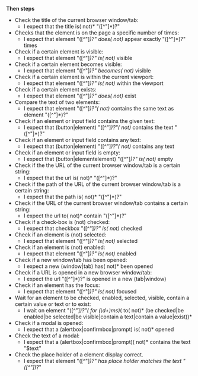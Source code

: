 **Then steps**
- Check the title of the current browser window/tab:
  - I expect that the title is( not)* "([^"]*)?"
- Checks that the element is on the page a specific number of times:
  - I expect that element "([^"]*)?" does( not)* appear exactly "([^"]*)?" times
- Check if a certain element is visible:
  - I expect that element "([^"]*)?" is( not)* visible
- Check if a certain element becomes visible:
  - I expect that element "([^"]*)?" becomes( not)* visible
- Check if a certain element is within the current viewport:
  - I expect that element "([^"]*)?" is( not)* within the viewport
- Check if a certain element exists:
  - I expect that element "([^"]*)?" does( not)* exist
- Compare the text of two elements:
  - I expect that element "([^"]*)?"( not)* contains the same text as element "([^"]*)?"
- Check if an element or input field contains the given text:
  - I expect that (button|element) "([^"]*)?"( not)* contains the text "([^"]*)?"
- Check if an element or input field contains any text:
  - I expect that (button|element) "([^"]*)?"( not)* contains any text
- Check if an element or input field is empty:
  - I expect that (button|elementelement) "([^"]*)?" is( not)* empty
- Check if the the URL of the current browser window/tab is a certain string:
  - I expect that the url is( not)* "([^"]*)?"
- Check if the path of the URL of the current browser window/tab is a certain string:
  - I expect that the path is( not)* "([^"]*)?"
- Check if the URL of the current browser window/tab contains a certain string:
  - I expect the url to( not)* contain "([^"]*)?"
- Check if a check-box is (not) checked:
  - I expect that checkbox "([^"]*)?" is( not)* checked
- Check if an element is (not) selected:
  - I expect that element "([^"]*)?" is( not)* selected
- Check if an element is (not) enabled:
  - I expect that element "([^"]*)?" is( not)* enabled
- Check if a new window/tab has been opened:
  - I expect a new (window|tab) has( not)* been opened
- Check if a URL is opened in a new browser window/tab:
  - I expect the url "([^"]*)?" is opened in a new (tab|window)
- Check if an element has the focus:
  - I expect that element "([^"]*)?" is( not)* focused
- Wait for an element to be checked, enabled, selected, visible, contain a certain value or text or to exist:
  - I wait on element "([^"]*)?"( for (\d+)ms)*( to( not)* (be checked|be enabled|be selected|be visible|contain a text|contain a value|exist))*
- Check if a modal is opened:
  - I expect that a (alertbox|confirmbox|prompt) is( not)* opened
- Check the text of a modal:
  - I expect that a (alertbox|confirmbox|prompt)( not)* contains the text "$text"
- Check the place holder of a element display correct.
  - I expect that element "([^"]*)?" has place holder matches the text "([^"]*)?"
